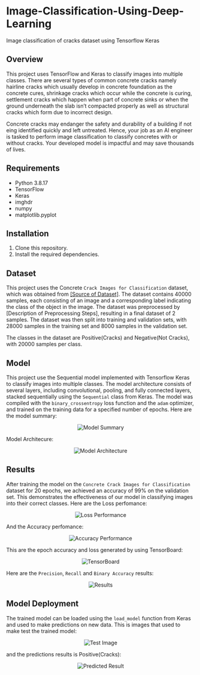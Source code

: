 # Image-Classification-Using-Deep-Learning
Image classification of cracks dataset using Tensorflow Keras

## Overview
This project uses TensorFlow and Keras to classify images into multiple classes. 
There are several types of common concrete cracks namely hairline cracks which 
usually develop in concrete foundation as the concrete cures, shrinkage cracks which 
occur while the concrete is curing, settlement cracks which happen when part of 
concrete sinks or when the ground underneath the slab isn’t compacted properly as 
well as structural cracks which form due to incorrect design.

Concrete cracks may endanger the safety and durability of a building if not eing 
identified quickly and left untreated. Hence, your job as an AI engineer is tasked to 
perform image classification to classify concretes with or without cracks. Your 
developed model is impactful and may save thousands of lives.

## Requirements
- Python 3.8.17
- TensorFlow
- Keras
- imghdr
- numpy
- matplotlib.pyplot

## Installation
1. Clone this repository.
2. Install the required dependencies.

## Dataset
This project uses the Concrete `Crack Images for Classification` dataset, which was obtained from [[Source of Dataset]](https://data.mendeley.com/datasets/5y9wdsg2zt/2). The dataset contains 40000 samples, each consisting of an image and a corresponding label indicating the class of the object in the image. 
The dataset was preprocessed by [Description of Preprocessing Steps], resulting in a final dataset of 2 samples. The dataset was then split into training and validation sets, with 28000 samples in the training set and 8000 samples in the validation set.

The classes in the dataset are Positive(Cracks) and Negative(Not Cracks), with 20000 samples per class.

## Model
This project use the Sequential model implemented with Tensorflow Keras to classify images into multiple classes. 
The model architecture consists of several layers, including convolutional, pooling, and fully connected layers, stacked sequentially using the `Sequential` class from Keras.
The model was compiled with the `binary_crossentropy` loss function and the `adam` optimizer, and trained on the training data for a specified number of epochs. 
Here are the model summary: 

<p align="center">
  <img src="https://github.com/amirsyhmi/Image-Classification-Using-Deep-Learning/assets/141207093/53778675-6887-4536-a354-4756edda3049)" alt="Model Summary">
</p>

Model Architecure:

<p align="center">
  <img src="https://github.com/amirsyhmi/Image-Classification-Using-Deep-Learning/assets/141207093/252655c9-eed3-4f9a-a445-591adce3e5ad)" alt="Model Architecture">
</p>

## Results
After training the model on the  `Concrete Crack Images for Classification` dataset for 20 epochs, we achieved an accuracy of 99% on the validation set. 
This demonstrates the effectiveness of our model in classifying images into their correct classes. Here are the Loss perfomance:

<p align="center">
  <img src="https://github.com/amirsyhmi/Image-Classification-Using-Deep-Learning/assets/141207093/baf0af52-56f6-4874-8d94-2b74a148b78e" alt="Loss Performance">
</p>

And the Accuracy perfomance:

<p align="center">
  <img src="https://github.com/amirsyhmi/Image-Classification-Using-Deep-Learning/assets/141207093/9931162f-a197-42d5-bc99-434d513289c0" alt="Accuracy Performance">
</p>

This are the epoch accuracy and loss generated by using TensorBoard:
 
<p align="center">
 <img src="https://github.com/amirsyhmi/Image-Classification-Using-Deep-Learning/assets/141207093/fc9efd1a-fdf2-4e1e-9e66-c61e90cebedb" alt="TensorBoard">
</p>

Here are the `Precision`, `Recall` and `Binary Accuracy` results:

<p align="center">
 <img src="https://github.com/amirsyhmi/Image-Classification-Using-Deep-Learning/assets/141207093/45c1739c-c57b-440c-8d30-e196fed385dd" alt="Results">
</p>

## Model Deployment
The trained model can be loaded using the `load_model` function from Keras and used to make predictions on new data.
This is images that used to make test the trained model:

<p align="center">
  <img src="https://github.com/amirsyhmi/Image-Classification-Using-Deep-Learning/assets/141207093/9ac93a01-c8e6-439e-9d67-ff436af01287" alt="Test Image">
</p>

and the predictions results is Positive(Cracks):

<p align="center">
  <img src="https://github.com/amirsyhmi/Image-Classification-Using-Deep-Learning/assets/141207093/ba5b098e-2703-4cca-90e7-1cb3580c81cc" alt="Predicted Result">
</p>

